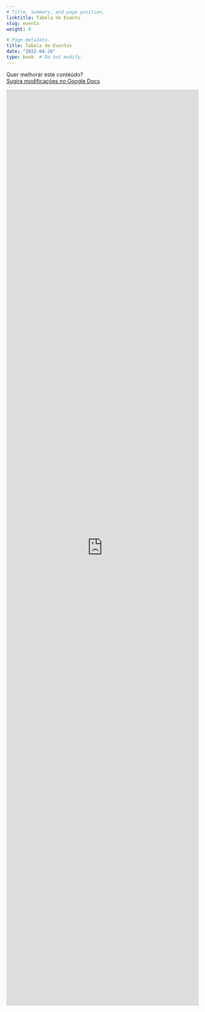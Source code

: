 ```yaml
---
# Title, summary, and page position.
linktitle: Tabela de Evento
slug: evento
weight: 0

# Page metadata.
title: Tabela de Eventos
date: "2022-04-26"
type: book  # Do not modify.
---
```


Quer melhorar este conteúdo?<br>
[<i class="fa fa-edit" aria-hidden="true"></i> Sugira modificações no Google Docs][edit]

[edit]: https://docs.google.com/document/d/1BmYgRqI8e_lzPFQk9iK7ySM8MR2NZlZnXYLai3llcfs/edit?usp=sharing

<iframe frameborder="0" style="width: 100%; height: 2400px" src="https://docs.google.com/document/d/e/2PACX-1vS4ExjUCJQOsOtpClft4kaEOHu3MIONz3pDZLxxwO8XTJijOn1Y8bknUpMsTdIZG4lN4NTuR4VA_MvR/pub?embedded=true"></iframe>